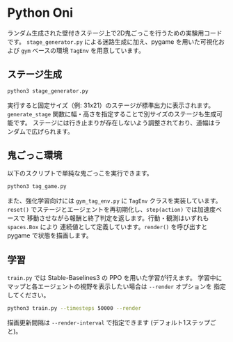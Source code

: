 # Python Oni

ランダム生成された壁付きステージ上で2D鬼ごっこを行うための実験用コードです。
`stage_generator.py` による迷路生成に加え、pygame を用いた可視化および `gym`
ベースの環境 `TagEnv` を用意しています。

## ステージ生成

```bash
python3 stage_generator.py
```

実行すると固定サイズ（例: 31x21）のステージが標準出力に表示されます。
`generate_stage` 関数に幅・高さを指定することで別サイズのステージも生成可能です。
ステージには行き止まりが存在しないよう調整されており、道幅はランダムで広げられます。

## 鬼ごっこ環境

以下のスクリプトで単純な鬼ごっこを実行できます。

```bash
python3 tag_game.py
```

また、強化学習向けには `gym_tag_env.py` に `TagEnv` クラスを実装しています。
`reset()` でステージとエージェントを再初期化し、`step(action)` では加速度ベースで
移動させながら報酬と終了判定を返します。行動・観測はいずれも `spaces.Box` により
連続値として定義しています。`render()` を呼び出すと pygame で状態を描画します。

## 学習

`train.py` では Stable-Baselines3 の PPO を用いた学習が行えます。
学習中にマップと各エージェントの視野を表示したい場合は `--render` オプションを
指定してください。

```bash
python3 train.py --timesteps 50000 --render
```

描画更新間隔は `--render-interval` で指定できます (デフォルト1ステップごと)。
